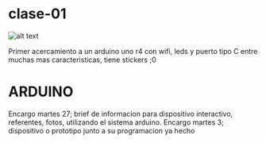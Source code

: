 # clase-01
![alt text](programarimagen.jpg)


Primer acercamiento a un arduino uno r4 con wifi, leds y puerto tipo C entre muchas mas caracteristicas, tiene stickers ;0

# ARDUINO

Encargo martes 27; brief de informacion para dispositivo interactivo, referentes, fotos, utilizando el sistema arduino.
Encargo martes 3; dispositivo o prototipo junto a su programacion ya hecho
